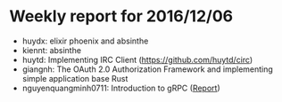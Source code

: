 # Weekly report for 2016/12/06
- huydx: elixir phoenix and absinthe
- kiennt: absinthe
- huytd: Implementing IRC Client (https://github.com/huytd/circ)
- giangnh: The OAuth 2.0 Authorization Framework and implementing simple application base Rust
- nguyenquangminh0711: Introduction to gRPC ([Report](https://github.com/nguyenquangminh0711/til/blob/master/research-grpc.md))
